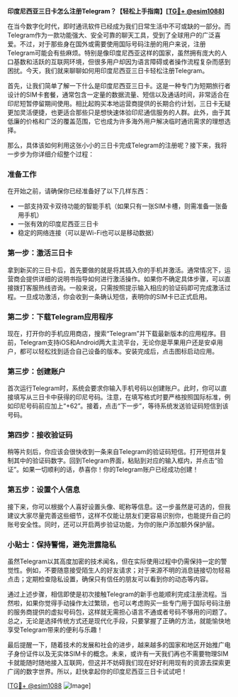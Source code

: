 **印度尼西亚三日卡怎么注册Telegram？【轻松上手指南】[[TG💪+ @esim1088](https://t.me/s/esim1088)]**

在当今数字化时代，即时通讯软件已经成为我们日常生活中不可或缺的一部分。而Telegram作为一款功能强大、安全可靠的聊天工具，受到了全球用户的广泛喜爱。不过，对于那些身在国外或需要使用国际号码注册的用户来说，注册Telegram可能会有些麻烦。特别是像印度尼西亚这样的国家，虽然拥有庞大的人口基数和活跃的互联网环境，但很多用户却因为语言障碍或者操作流程复杂而感到困扰。今天，我们就来聊聊如何用印度尼西亚三日卡轻松注册Telegram。

首先，让我们简单了解一下什么是印度尼西亚三日卡。这是一种专门为短期旅行者设计的SIM卡套餐，通常包含一定量的数据流量、短信以及通话时间，非常适合在印尼短暂停留期间使用。相比起购买本地运营商提供的长期合约计划，三日卡无疑更加灵活便捷，也更适合那些只是想快速体验印尼通信服务的人群。此外，由于其低廉的价格和广泛的覆盖范围，它也成为许多海外用户解决临时通讯需求的理想选择。

那么，具体该如何利用这张小小的三日卡完成Telegram的注册呢？接下来，我将一步步为你详细介绍整个过程：

### 准备工作

在开始之前，请确保你已经准备好了以下几样东西：
- 一部支持双卡双待功能的智能手机（如果只有一张SIM卡槽，则需准备一张备用手机）
- 一张有效的印度尼西亚三日卡
- 稳定的网络连接（可以是Wi-Fi也可以是移动数据）

### 第一步：激活三日卡

拿到新买的三日卡后，首先要做的就是将其插入你的手机并激活。通常情况下，运营商会提供详细的说明书指导如何进行激活操作。如果你不确定具体步骤，可以直接拨打客服热线咨询。一般来说，只需按照提示输入相应的验证码即可完成激活过程。一旦成功激活，你会收到一条确认短信，表明你的SIM卡已正式启用。

### 第二步：下载Telegram应用程序

现在，打开你的手机应用商店，搜索“Telegram”并下载最新版本的应用程序。目前，Telegram支持iOS和Android两大主流平台，无论你是苹果用户还是安卓用户，都可以轻松找到适合自己设备的版本。安装完成后，点击图标启动应用。

### 第三步：创建账户

首次运行Telegram时，系统会要求你输入手机号码以创建账户。此时，你可以直接填写从三日卡中获得的印尼号码。注意，在填写格式时要严格按照国际标准，例如印尼号码前应加上“+62”。接着，点击“下一步”，等待系统发送验证码短信到该号码。

### 第四步：接收验证码

稍等片刻后，你应该会很快收到一条来自Telegram的验证码短信。打开短信并复制其中的验证码数字。回到Telegram界面，粘贴到对应的输入框内，并点击“验证”。如果一切顺利的话，恭喜你！你的Telegram账户已经成功创建！

### 第五步：设置个人信息

接下来，你可以根据个人喜好设置头像、昵称等信息。这一步虽然是可选的，但我建议大家尽量完善这些细节，这样不仅能让朋友们更容易识别你，也能提升自己的账号安全性。同时，还可以开启两步验证功能，为你的账户添加额外保护层。

### 小贴士：保持警惕，避免泄露隐私

虽然Telegram以其高度加密的技术闻名，但在实际使用过程中仍需保持一定的警觉性。例如，不要随意接受陌生人的好友请求；对于来源不明的消息链接切勿轻易点击；定期检查隐私设置，确保只有信任的朋友可以看到你的动态等内容。

通过上述步骤，相信即使是初次接触Telegram的新手也能顺利完成注册流程。当然啦，如果你觉得手动操作太过繁琐，也可以考虑购买一些专门用于国际号码注册的服务商提供的虚拟号码包，这样就无需担心语言不通或者号码不够用的问题了。总之，无论是选择传统方式还是现代化手段，只要掌握了正确的方法，就能愉快地享受Telegram带来的便利与乐趣！

最后提醒一下，随着技术的发展和社会的进步，越来越多的国家和地区开始推广电子身份证件以及无实体SIM卡的概念。未来，或许有一天我们再也不需要物理SIM卡就能随时随地接入互联网，但这并不妨碍我们现在好好利用现有的资源去探索更广阔的数字世界。所以，赶快拿起你的印度尼西亚三日卡试试吧！

[[TG💪+ @esim1088](https://t.me/s/esim1088) ![Image](https://i.postimg.cc/4NQfJmqS/Snipaste-2025-05-13-00-14-12.png)]